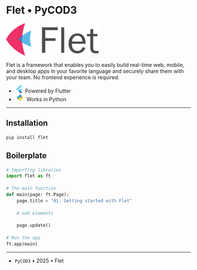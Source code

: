 # Flet &bull; PyCOD3

<img src="docs/flet-logo.svg" width="50%"/>

Flet is a framework that enables you to easily build real-time web, mobile, and desktop apps in your favorite language and securely share them with your team. No frontend experience is required.

- &nbsp;<img src="docs/flutter.svg" height="20px" />&nbsp;&nbsp;Powered by Flutter
- &nbsp;<img src="docs/python.png" height="20px" />&nbsp;&nbsp;Works in Python

---

## Installation

```bash
pip install flet
```

## Boilerplate

```python
# Importing libraries
import flet as ft

# The main function
def main(page: ft.Page):
    page.title = "01. Getting started with Flet"

    # add elements

    page.update()

# Run the app
ft.app(main)
```

---

- `PyCOD3` &bull; 2025 &bull; Flet
